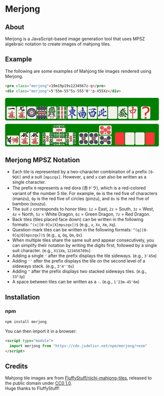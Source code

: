 # Merjong

## About

Merjong is a JavaScript-based image generation tool that uses MPSZ algebraic notation to create images of mahjong tiles.

## Example

The following are some examples of Mahjong tile images rendered using Merjong.  

```html
<pre class="merjong">19m19p19s1234567z-q</pre>
<div class="merjong">5'55m-55"5s-555'0''p-X55Xz</div>
```

![img/merjong-sample.png](https://raw.githubusercontent.com/merjong-js/merjong/refs/heads/main/img/merjong-sample.png)

## Merjong MPSZ Notation

- Each tile is represented by a two-character combination of a prefix `[0-9QX]` and a suit `[mpszqx]`. However, `q` and `x` can also be written as a single character.
- The prefix `0` represents a red dora (赤ドラ), which is a red-colored variant of the number 5 tile. For example, `0m` is the red five of characters (manzu), `0p` is the red five of circles (pinzu), and `0s` is the red five of bamboo (souzu).
- The suit `z` corresponds to honor tiles: `1z` = East, `2z` = South, `3z` = West, `4z` = North, `5z` = White Dragon, `6z` = Green Dragon, `7z` = Red Dragon.
- Back tiles (tiles placed face down) can be written in the following formats: `^(x|[0-9]x|X[mpszqx])$` (e.g., `x`, `Xx`, `Xm`, `Xq`).
- Question-mark tiles can be written in the following formats: `^(q|[0-9]q|Q[mpszqx])$` (e.g., `q`, `Qq`, `Qm`, `Qx`).
- When multiple tiles share the same suit and appear consecutively, you can simplify their notation by writing the digits first, followed by a single suit character.  (e.g., `X11Xm`, `123456789s`)
- Adding a single `'` after the prefix displays the tile sideways. (e.g., `3'45m`)  
- Adding `''` after the prefix displays the tile on the second level of a sideways stack. (e.g., `3'4''0s`)  
- Adding `"` after the prefix displays two stacked sideways tiles. (e.g., `33"3p`)
- A space between tiles can be written as a `-`. (e.g., `1'23m-45'6m`)

## Installation

### npm

```sh
npm install merjong
```

You can then import it in a browser:

```html
<script type="module">
  import merjong from "https://cdn.jsdelivr.net/npm/merjong/+esm"
</script>
```

## Credits

Mahjong tile images are from [FluffyStuff/riichi-mahjong-tiles](https://github.com/FluffyStuff/riichi-mahjong-tiles), released to the public domain under [CC0 1.0](https://creativecommons.org/publicdomain/zero/1.0/).  
Huge thanks to FluffyStuff!
